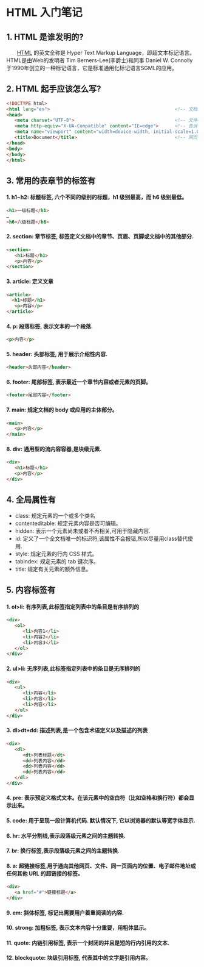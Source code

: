 # HTML 入门笔记

## 1. HTML 是谁发明的?
&emsp;&emsp;[HTML](https://zh.wikipedia.org/wiki/HTML) 的英文全称是 Hyper Text Markup Language，即超文本标记语言。HTML是由Web的发明者 Tim Berners-Lee(李爵士)和同事 Daniel W. Connolly于1990年创立的一种标记语言，它是标准通用化标记语言SGML的应用。

## 2.  HTML 起手应该怎么写?
   ```html
<!DOCTYPE html>
<html lang="en">                                              <!-- 文档类型,中文应改成"zh-CN" -->
   <head>
      <meta charset="UTF-8">                                     <!-- 文件字符编码,建议默认 -->
      <meta http-equiv="X-UA-Compatible" content="IE=edge">      <!-- 告诉IE采用最新内核版本去渲染网页 -->
      <meta name="viewport" content="width=device-width, initial-scale=1.0">    <!-- 禁用页面缩放 -->
      <title>Document</title>                                    <!-- 网页标题 -->
   </head>
   <body>
   </body>
</html>
 ```

## 3. 常用的表章节的标签有
#### 1. h1~h2: 标题标签, 六个不同的级别的标题，h1 级别最高，而 h6 级别最低。
```html
<h1>一级标题</h1>
…
<h6>六级标题</h6>
```
#### 2. section: 章节标签, 标签定义文档中的章节、页眉、页脚或文档中的其他部分.
```html
<section>
   <h1>标题</h1>
   <p>内容</p>
</section>
```
#### 3. article: 定义文章
```html
<article>
  <h1>标题</h1>
   <p>内容</p>
</article>
```
#### 4. p: 段落标签, 表示文本的一个段落.
```html
<p>内容</p>
```
#### 5. header: 头部标签, 用于展示介绍性内容.
```html
<header>头部内容</header>
```
#### 6. footer: 尾部标签, 表示最近一个章节内容或者元素的页脚。
```html
<footer>尾部内容</footer>
```
#### 7. main: 规定文档的 body 或应用的主体部分。
```html
<main>
   <p>内容</p>
</main>
```
#### 8. div: 通用型的流内容容器,是块级元素.
```html
<div>
   <h1>标题</h1>
   <p>内容</p>
</div>
```

## 4. 全局属性有
* class: 规定元素的一个或多个类名
* contenteditable: 规定元素内容是否可编辑。
* hidden: 表示一个元素尚未或者不再相关,可用于隐藏内容.
* id: 定义了一个全文档唯一的标识符,该属性不会报错,所以尽量用class替代使用.
* style: 规定元素的行内 CSS 样式。
* tabindex: 规定元素的 tab 键次序。
* title: 规定有关元素的额外信息。

## 5. 内容标签有
#### 1. ol>li: 有序列表,此标签指定列表中的条目是有序排列的
```html
<div>
   <ol>
      <li>内容1</li>
      <li>内容2</li>
      <li>内容3</li>
   </ol>
</div>
```
#### 2. ul>li: 无序列表,此标签指定列表中的条目是无序排列的
```html
<div>
   <ul>
      <li>内容</li>
      <li>内容</li>
      <li>内容</li>
   </ul>
</div>
```
#### 3. dl>dt+dd: 描述列表,是一个包含术语定义以及描述的列表
```html
<div>
   <dl>
      <dt>列表标题</dt>
      <dd>列表内容</dd>
      <dd>列表内容</dd>
      <dd>列表内容</dd>
   </dl>
</div>
```
#### 4. pre: 表示预定义格式文本。在该元素中的空白符（比如空格和换行符）都会显示出来。
#### 5. code: 用于呈现一段计算机代码. 默认情况下, 它以浏览器的默认等宽字体显示.
#### 6. hr: 水平分割线,表示段落级元素之间的主题转换.
#### 7. br: 换行标签,表示段落级元素之间的主题转换.
#### 8. a: 超链接标签,用于通向其他网页、文件、同一页面内的位置、电子邮件地址或任何其他 URL 的超链接的标签。
```html
<div>
   <a href="#">链接标题</a>
</div>
```
#### 9. em: 斜体标签, 标记出需要用户着重阅读的内容.
#### 10. strong: 加粗标签, 表示文本内容十分重要，用粗体显示。
#### 11. quote: 内链引用标签, 表示一个封闭的并且是短的行内引用的文本.
#### 12. blockquote: 块级引用标签, 代表其中的文字是引用内容。
